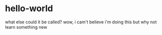 # hello-world
what else could it be called?
wow, i cam't believe i'm doing this
but why not learn something new
